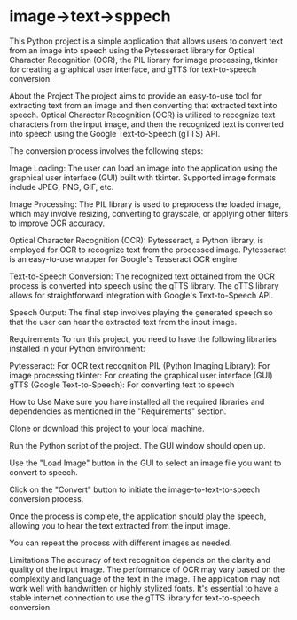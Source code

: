 # image->text->sppech
This Python project is a simple application that allows users to convert text from an image into speech using the Pytesseract library for Optical Character Recognition (OCR), the PIL library for image processing, tkinter for creating a graphical user interface, and gTTS for text-to-speech conversion.

About the Project
The project aims to provide an easy-to-use tool for extracting text from an image and then converting that extracted text into speech. Optical Character Recognition (OCR) is utilized to recognize text characters from the input image, and then the recognized text is converted into speech using the Google Text-to-Speech (gTTS) API.

The conversion process involves the following steps:

Image Loading: The user can load an image into the application using the graphical user interface (GUI) built with tkinter. Supported image formats include JPEG, PNG, GIF, etc.

Image Processing: The PIL library is used to preprocess the loaded image, which may involve resizing, converting to grayscale, or applying other filters to improve OCR accuracy.

Optical Character Recognition (OCR): Pytesseract, a Python library, is employed for OCR to recognize text from the processed image. Pytesseract is an easy-to-use wrapper for Google's Tesseract OCR engine.

Text-to-Speech Conversion: The recognized text obtained from the OCR process is converted into speech using the gTTS library. The gTTS library allows for straightforward integration with Google's Text-to-Speech API.

Speech Output: The final step involves playing the generated speech so that the user can hear the extracted text from the input image.

Requirements
To run this project, you need to have the following libraries installed in your Python environment:

Pytesseract: For OCR text recognition
PIL (Python Imaging Library): For image processing
tkinter: For creating the graphical user interface (GUI)
gTTS (Google Text-to-Speech): For converting text to speech


How to Use
Make sure you have installed all the required libraries and dependencies as mentioned in the "Requirements" section.

Clone or download this project to your local machine.

Run the Python script of the project. The GUI window should open up.

Use the "Load Image" button in the GUI to select an image file you want to convert to speech.

Click on the "Convert" button to initiate the image-to-text-to-speech conversion process.

Once the process is complete, the application should play the speech, allowing you to hear the text extracted from the input image.

You can repeat the process with different images as needed.


Limitations
The accuracy of text recognition depends on the clarity and quality of the input image.
The performance of OCR may vary based on the complexity and language of the text in the image.
The application may not work well with handwritten or highly stylized fonts.
It's essential to have a stable internet connection to use the gTTS library for text-to-speech conversion.

